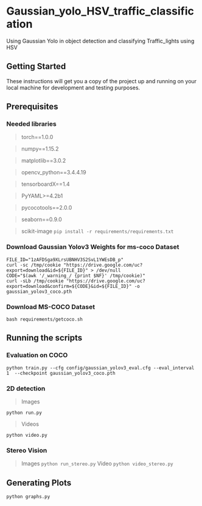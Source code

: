 # Gaussian_yolo_HSV_traffic_classification
Using Gaussian Yolo in object detection and classifying Traffic_lights using HSV

## Getting Started
These instructions will get you a copy of the project up and running on your local machine for development and testing purposes. 


## Prerequisites
### Needed libraries
> torch==1.0.0

> numpy==1.15.2

> matplotlib==3.0.2

> opencv_python==3.4.4.19

> tensorboardX==1.4

> PyYAML>=4.2b1

> pycocotools==2.0.0

> seaborn==0.9.0

> scikit-image
`pip install -r requirements/requirements.txt`

### Download Gaussian Yolov3 Weights for ms-coco Dataset
```
FILE_ID="1zAFDSga9XLrsUBNHV3S2SvL1YWEsDB_p"
curl -sc /tmp/cookie "https://drive.google.com/uc?export=download&id=${FILE_ID}" > /dev/null
CODE="$(awk '/_warning_/ {print $NF}' /tmp/cookie)"
curl -sLb /tmp/cookie "https://drive.google.com/uc?export=download&confirm=${CODE}&id=${FILE_ID}" -o gaussian_yolov3_coco.pth 

```
### Download MS-COCO Dataset 
`bash requirements/getcoco.sh
`

## Running the scripts 
### Evaluation on COCO 
`python train.py --cfg config/gaussian_yolov3_eval.cfg --eval_interval 1  --checkpoint gaussian_yolov3_coco.pth`
### 2D detection 
> Images 

`python run.py`
> Videos

`python video.py`

### Stereo Vision 
> Images
`python run_stereo.py`
>Video
`python video_stereo.py`


## Generating Plots 
`python graphs.py`
